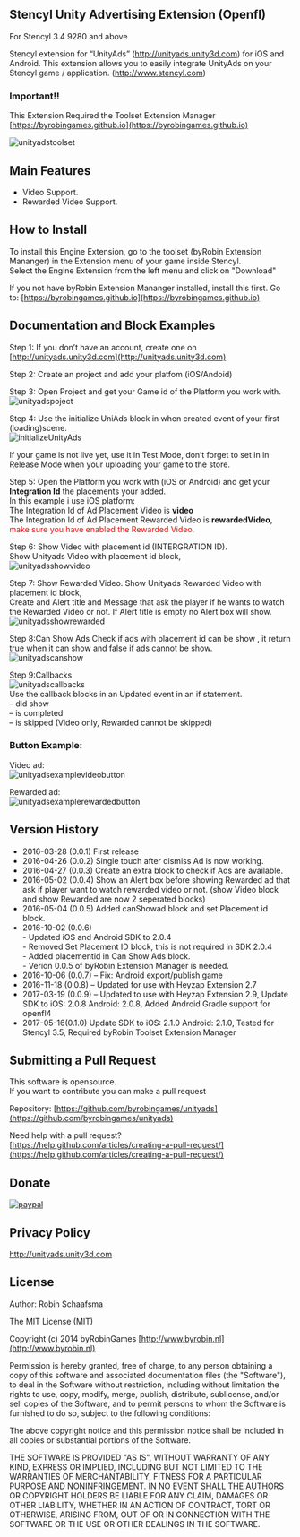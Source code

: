 ## Stencyl Unity Advertising Extension (Openfl)

For Stencyl 3.4 9280 and above

Stencyl extension for “UnityAds” (http://unityads.unity3d.com) for iOS and Android. This extension allows you to easily integrate UnityAds on your Stencyl game / application. (http://www.stencyl.com)

### Important!!

This Extension Required the Toolset Extension Manager [https://byrobingames.github.io](https://byrobingames.github.io)

![unityadstoolset](https://byrobingames.github.io/img/unityads/unityadstoolset.png)

## Main Features

  * Video Support.
  * Rewarded Video Support.

## How to Install

To install this Engine Extension, go to the toolset (byRobin Extension Mananger) in the Extension menu of your game inside Stencyl.<br/>
Select the Engine Extension from the left menu and click on "Download"

If you not have byRobin Extension Mananger installed, install this first.
Go to: [https://byrobingames.github.io](https://byrobingames.github.io)

## Documentation and Block Examples

Step 1: If you don’t have an account, create one on [http://unityads.unity3d.com](http://unityads.unity3d.com)

Step 2: Create an project and add your platfom (iOS/Andoid)

Step 3: Open Project and get your Game id of the Platform you work with.
![unityadspoject](https://byrobingames.github.io/img/unityads/unityadspoject.png)

Step 4: Use the initialize UniAds block in when created event of your first (loading)scene.<br/>
![initializeUnityAds](https://byrobingames.github.io/img/unityads/initializeUnityAds.png)

If your game is not live yet, use it in Test Mode, don’t forget to set in in Release Mode when your uploading your game to the store.

Step 5: Open the Platform you work with (iOS or Android) and get your <strong>Integration Id</strong> the placements your added.<br/>
In this example i use iOS platform:<br/>
The Integration Id of Ad Placement Video is <strong>video</strong><br/>
The Integration Id of Ad Placement Rewarded Video is <strong>rewardedVideo</strong>,<br/>
<span style="color:red;">make sure you have enabled the Rewarded Video. </span>

Step 6: Show Video with placement id (INTERGRATION ID).<br/>
Show Unityads Video with placement id block,<br/>
![unityadsshowvideo](https://byrobingames.github.io/img/unityads/unityadsshowvideo.png)

Step 7: Show Rewarded Video.
Show Unityads Rewarded Video with placement id block,<br/>
Create and Alert title and Message that ask the player if he wants to watch the Rewarded Video or not. If Alert title is empty no Alert box will show.<br/>
![unityadsshowrewarded](https://byrobingames.github.io/img/unityads/unityadsshowrewarded.png)

Step 8:Can Show Ads
Check if ads with placement id can be show , it return true when it can show and false if ads cannot be show.<br/>
![unityadscanshow](https://byrobingames.github.io/img/unityads/unityadscanshow.png)

Step 9:Callbacks<br/>
![unityadscallbacks](https://byrobingames.github.io/img/unityads/unityadscallbacks.png)<br/>
Use the callback blocks in an Updated event in an if statement.<br/>
– did show<br/>
– is completed<br/>
– is skipped (Video only, Rewarded cannot be skipped)

### Button Example:

Video ad:<br/>
![unityadsexamplevideobutton](https://byrobingames.github.io/img/unityads/unityadsexamplevideobutton.png)

Rewarded ad:<br/>
![unityadsexamplerewardedbutton](https://byrobingames.github.io/img/unityads/unityadsexamplerewardedbutton.png)

## Version History

- 2016-03-28 (0.0.1) First release
- 2016-04-26 (0.0.2) Single touch after dismiss Ad is now working.
- 2016-04-27 (0.0.3) Create an extra block to check if Ads are available.
- 2016-05-02 (0.0.4) Show an Alert box before showing Rewarded ad that ask if player want to watch rewarded video or not. (show Video block and show Rewarded are now 2 seperated blocks)
- 2016-05-04 (0.0.5) Added canShowad block and set Placement id block.
- 2016-10-02 (0.0.6)<br />
           - Updated iOS and Android SDK to 2.0.4<br />
           - Removed Set Placement ID block, this is not required in SDK 2.0.4<br />
           - Added placementid in Can Show Ads block.<br />
           - Verion 0.0.5 of byRobin Extension Manager is needed.<br />
- 2016-10-06 (0.0.7) – Fix: Android export/publish game
- 2016-11-18 (0.0.8) – Updated for use with Heyzap Extension 2.7
- 2017-03-19 (0.0.9) – Updated to use with Heyzap Extension 2.9, Update SDK to iOS: 2.0.8 Android: 2.0.8, Added Android Gradle support for openfl4
- 2017-05-16(0.1.0) Update SDK to iOS: 2.1.0 Android: 2.1.0, Tested for Stencyl 3.5, Required byRobin Toolset Extension Manager

## Submitting a Pull Request

This software is opensource.<br/>
If you want to contribute you can make a pull request

Repository: [https://github.com/byrobingames/unityads](https://github.com/byrobingames/unityads)

Need help with a pull request?<br/>
[https://help.github.com/articles/creating-a-pull-request/](https://help.github.com/articles/creating-a-pull-request/)

## Donate

[![paypal](https://www.paypalobjects.com/en_US/i/btn/btn_donateCC_LG.gif)](https://www.paypal.com/cgi-bin/webscr?cmd=_s-xclick&hosted_button_id=HKLGFCAGKBMFL)<br />

## Privacy Policy

http://unityads.unity3d.com

## License

Author: Robin Schaafsma

The MIT License (MIT)

Copyright (c) 2014 byRobinGames [http://www.byrobin.nl](http://www.byrobin.nl)

Permission is hereby granted, free of charge, to any person obtaining a copy of this software and associated documentation files (the "Software"), to deal in the Software without restriction, including without limitation the rights to use, copy, modify, merge, publish, distribute, sublicense, and/or sell copies of the Software, and to permit persons to whom the Software is furnished to do so, subject to the following conditions:

The above copyright notice and this permission notice shall be included in all copies or substantial portions of the Software.

THE SOFTWARE IS PROVIDED "AS IS", WITHOUT WARRANTY OF ANY KIND, EXPRESS OR IMPLIED, INCLUDING BUT NOT LIMITED TO THE WARRANTIES OF MERCHANTABILITY, FITNESS FOR A PARTICULAR PURPOSE AND NONINFRINGEMENT. IN NO EVENT SHALL THE AUTHORS OR COPYRIGHT HOLDERS BE LIABLE FOR ANY CLAIM, DAMAGES OR OTHER LIABILITY, WHETHER IN AN ACTION OF CONTRACT, TORT OR OTHERWISE, ARISING FROM, OUT OF OR IN CONNECTION WITH THE SOFTWARE OR THE USE OR OTHER DEALINGS IN THE SOFTWARE.


